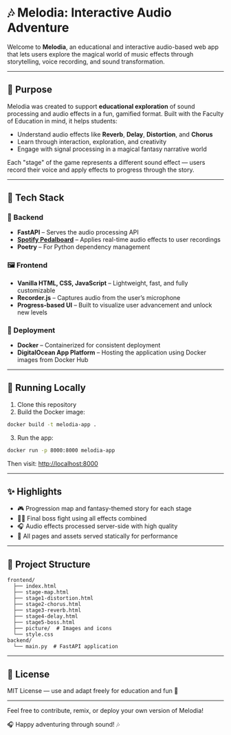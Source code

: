# 🎶 Melodia: Interactive Audio Adventure

Welcome to **Melodia**, an educational and interactive audio-based web app that lets users explore the magical world of music effects through storytelling, voice recording, and sound transformation.

---

## 🌟 Purpose

Melodia was created to support **educational exploration** of sound processing and audio effects in a fun, gamified format. Built with the Faculty of Education in mind, it helps students:

- Understand audio effects like **Reverb**, **Delay**, **Distortion**, and **Chorus**
- Learn through interaction, exploration, and creativity
- Engage with signal processing in a magical fantasy narrative world

Each "stage" of the game represents a different sound effect — users record their voice and apply effects to progress through the story.

---

## 🧰 Tech Stack

### 🎤 Backend
- **FastAPI** – Serves the audio processing API
- **[Spotify Pedalboard](https://github.com/spotify/pedalboard)** – Applies real-time audio effects to user recordings
- **Poetry** – For Python dependency management

### 🖼 Frontend
- **Vanilla HTML, CSS, JavaScript** – Lightweight, fast, and fully customizable
- **Recorder.js** – Captures audio from the user’s microphone
- **Progress-based UI** – Built to visualize user advancement and unlock new levels

### 🐳 Deployment
- **Docker** – Containerized for consistent deployment
- **DigitalOcean App Platform** – Hosting the application using Docker images from Docker Hub

---

## 🚀 Running Locally

1. Clone this repository
2. Build the Docker image:

```bash
docker build -t melodia-app .
```

3. Run the app:

```bash
docker run -p 8000:8000 melodia-app
```

Then visit: [http://localhost:8000](http://localhost:8000)

---

## ✨ Highlights
- 🎮 Progression map and fantasy-themed story for each stage
- 🧙‍♂️ Final boss fight using all effects combined
- 🎧 Audio effects processed server-side with high quality
- 💾 All pages and assets served statically for performance

---

## 📁 Project Structure
```
frontend/
  ├── index.html
  ├── stage-map.html
  ├── stage1-distortion.html
  ├── stage2-chorus.html
  ├── stage3-reverb.html
  ├── stage4-delay.html
  ├── stage5-boss.html
  ├── picture/  # Images and icons
  └── style.css
backend/
  └── main.py  # FastAPI application
```

---

## 📜 License
MIT License — use and adapt freely for education and fun 💖

---

Feel free to contribute, remix, or deploy your own version of Melodia!

🎧 Happy adventuring through sound! 🎶
